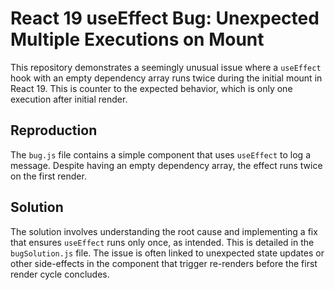 # React 19 useEffect Bug: Unexpected Multiple Executions on Mount

This repository demonstrates a seemingly unusual issue where a `useEffect` hook with an empty dependency array runs twice during the initial mount in React 19.  This is counter to the expected behavior, which is only one execution after initial render.

## Reproduction

The `bug.js` file contains a simple component that uses `useEffect` to log a message. Despite having an empty dependency array, the effect runs twice on the first render.

## Solution

The solution involves understanding the root cause and implementing a fix that ensures `useEffect` runs only once, as intended. This is detailed in the `bugSolution.js` file. The issue is often linked to unexpected state updates or other side-effects in the component that trigger re-renders before the first render cycle concludes.